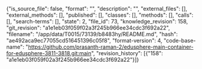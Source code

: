 {"is_source_file": false, "format": "", "description": "", "external_files": [], "external_methods": [], "published": [], "classes": [], "methods": [], "calls": [], "search-terms": [], "state": 2, "file_id": 73, "knowledge_revision": 158, "git_revision": "a1e1eb03f059f02a3f245b966ee34cdc3f692a22", "filename": "/app/data/T0015/73139/b8483hy/README.md", "hash": "ae492aca9ec77055cd516451396c05f8", "format-version": 4, "code-base-name": "https://github.com/prasanth-raman-2/edusphere-main-container-for-edusphere-3811-3818.git:main", "revision_history": [{"158": "a1e1eb03f059f02a3f245b966ee34cdc3f692a22"}]}